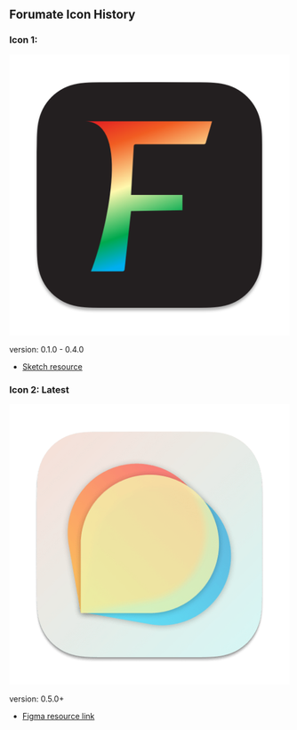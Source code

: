 ## Forumate Icon History

### Icon 1:

![Forumate Icon 1](icon_1_512x512.png)

version: 0.1.0 - 0.4.0

- [Sketch resource](Forumate.sketch)

### Icon 2: Latest

![Forumate Latest Icon](../Forumate/Other/Assets.xcassets/AppIcon.appiconset/AppIcon-macOS-512.png)

version: 0.5.0+

- [Figma resource link](https://www.figma.com/file/N86W0x2Fj21ZTAllyitJf7)

